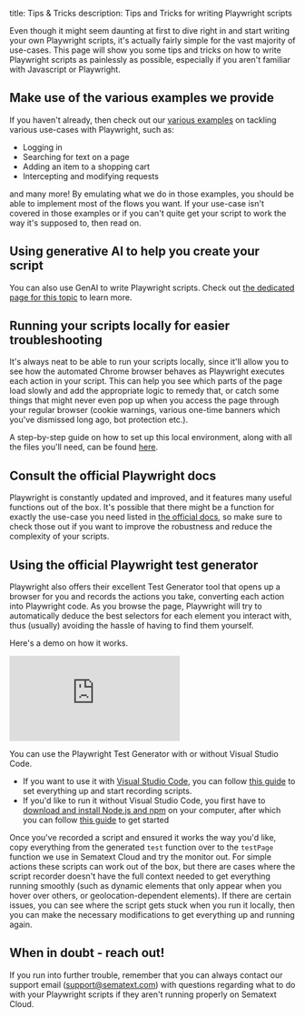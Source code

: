 title: Tips & Tricks
description: Tips and Tricks for writing Playwright scripts

Even though it might seem daunting at first to dive right in and start writing your own Playwright scripts, it's actually fairly simple for the vast majority of use-cases. This page will show you some tips and tricks on how to write Playwright scripts as painlessly as possible, especially if you aren't familiar with Javascript or Playwright.



## Make use of the various examples we provide

If you haven't already, then check out our [various examples](/docs/synthetics/user-journey-scripts/examples) on tackling various use-cases with Playwright, such as:
* Logging in
* Searching for text on a page
* Adding an item to a shopping cart
* Intercepting and modifying requests

and many more! By emulating what we do in those examples, you should be able to implement most of the flows you want. If your use-case isn't covered in those examples or if you can't quite get your script to work the way it's supposed to, then read on.



## Using generative AI to help you create your script

You can also use GenAI to write Playwright scripts. Check out [the dedicated page for this topic](/docs/synthetics/user-journey-scripts/generating-playwright-scripts) to learn more.



## Running your scripts locally for easier troubleshooting

It's always neat to be able to run your scripts locally, since it'll allow you to see how the automated Chrome browser behaves as Playwright executes each action in your script. This can help you see which parts of the page load slowly and add the appropriate logic to remedy that, or catch some things that might never even pop up when you access the page through your regular browser (cookie warnings, various one-time banners which you've dismissed long ago, bot protection etc.).

A step-by-step guide on how to set up this local environment, along with all the files you'll need, can be found [here](https://github.com/sematext/docs/blob/master/docs/synthetics/playwright-template/README.md).



## Consult the official Playwright docs

Playwright is constantly updated and improved, and it features many useful functions out of the box. It's possible that there might be a function for exactly the use-case you need listed in [the official docs](https://playwright.dev/docs/api/class-locator), so make sure to check those out if you want to improve the robustness and reduce the complexity of your scripts.



## Using the official Playwright test generator

Playwright also offers their excellent Test Generator tool that opens up a browser for you and records the actions you take, converting each action into Playwright code. As you browse the page, Playwright will try to automatically deduce the best selectors for each element you interact with, thus (usually) avoiding the hassle of having to find them yourself.

Here's a demo on how it works.
<div class="video_container">
<iframe src="https://www.youtube.com/watch?v=5XIZPqKkdBA" 
frameborder="0" allow="autoplay; encrypted-media" 
allowfullscreen class="video"></iframe>
</div>

You can use the Playwright Test Generator with or without Visual Studio Code.
* If you want to use it with [Visual Studio Code](https://code.visualstudio.com/download), you can follow [this guide](https://playwright.dev/docs/codegen) to set everything up and start recording scripts.
* If you'd like to run it without Visual Studio Code, you first have to [download and install Node.js and npm](https://docs.npmjs.com/downloading-and-installing-node-js-and-npm) on your computer, after which you can follow [this guide](https://playwright.dev/docs/codegen#generate-tests-with-the-playwright-inspector) to get started

Once you've recorded a script and ensured it works the way you'd like, copy everything from the generated `test` function over to the `testPage` function we use in Sematext Cloud and try the monitor out. For simple actions these scripts can work out of the box, but there are cases where the script recorder doesn't have the full context needed to get everything running smoothly (such as dynamic elements that only appear when you hover over others, or geolocation-dependent elements). If there are certain issues, you can see where the script gets stuck when you run it locally, then you can make the necessary modifications to get everything up and running again.



## When in doubt - reach out!

If you run into further trouble, remember that you can always contact our support email (support@sematext.com) with questions regarding what to do with your Playwright scripts if they aren't running properly on Sematext Cloud.
